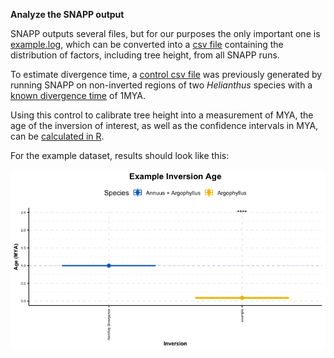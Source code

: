 **Analyze the SNAPP output**

SNAPP outputs several files, but for our purposes the only important one is [example.log](https://github.com/katlande/Helianthus_Inversions_Dating/blob/master/output_analysis/example.log), which can
be converted into a [csv file](https://github.com/katlande/Helianthus_Inversions_Dating/blob/master/output_analysis/example.csv) containing the distribution of factors, including tree height, from all SNAPP runs.

To estimate divergence time, a [control csv file](https://github.com/katlande/Helianthus_Inversions_Dating/blob/master/output_analysis/Annuus_Argophylus_Control.csv) was previously generated by running SNAPP on non-inverted regions of two *Helianthus* species
with a [known divergence time](https://onlinelibrary.wiley.com/doi/full/10.1111/j.1558-5646.2011.01537.x) of 1MYA. 

Using this control to calibrate tree height into a measurement of MYA, the age of the inversion of interest, as well as the confidence intervals in MYA, can be [calculated in R](https://github.com/katlande/Helianthus_Inversions_Dating/blob/master/output_analysis/Example%20Inversion%20Divergence.Rmd). 

For the example dataset, results should look like this:

![](https://raw.githubusercontent.com/katlande/Helianthus_Inversions_Dating/master/output_analysis/Example_Inversion_Age.png)
